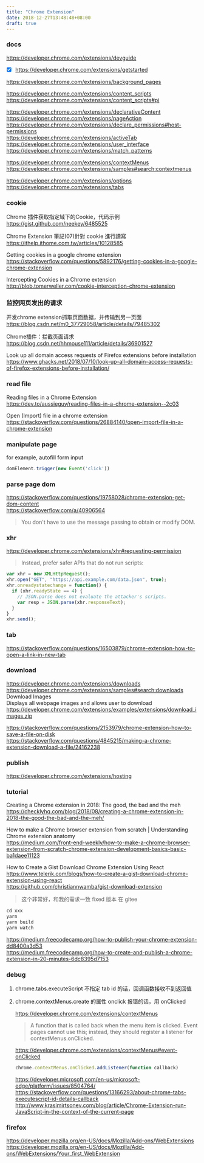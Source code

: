 ```yaml
---
title: "Chrome Extension"
date: 2018-12-27T13:48:48+08:00
draft: true
---
```


### docs

https://developer.chrome.com/extensions/devguide

- [x] https://developer.chrome.com/extensions/getstarted

https://developer.chrome.com/extensions/background_pages  

https://developer.chrome.com/extensions/content_scripts  
https://developer.chrome.com/extensions/content_scripts#pi

https://developer.chrome.com/extensions/declarativeContent  
https://developer.chrome.com/extensions/pageAction  
https://developer.chrome.com/extensions/declare_permissions#host-permissions  
https://developer.chrome.com/extensions/activeTab  
https://developer.chrome.com/extensions/user_interface  
https://developer.chrome.com/extensions/match_patterns

https://developer.chrome.com/extensions/contextMenus  
https://developer.chrome.com/extensions/samples#search:contextmenus

https://developer.chrome.com/extensions/options  
https://developer.chrome.com/extensions/tabs


### cookie

Chrome 插件获取指定域下的Cookie，代码示例  
https://gist.github.com/neekey/6485525

Chrome Extension 筆記(07)針對 cookie 進行讀寫  
https://ithelp.ithome.com.tw/articles/10128585

Getting cookies in a google chrome extension  
https://stackoverflow.com/questions/5892176/getting-cookies-in-a-google-chrome-extension

Intercepting Cookies in a Chrome extension  
http://blob.tomerweller.com/cookie-interception-chrome-extension


### 监控网页发出的请求

开发chrome extension抓取页面数据，并传输到另一页面  
https://blog.csdn.net/m0_37729058/article/details/79485302

Chrome插件：拦截页面请求  
https://blog.csdn.net/hhmouse111/article/details/36901527

Look up all domain access requests of Firefox extensions before installation  
https://www.ghacks.net/2018/07/10/look-up-all-domain-access-requests-of-firefox-extensions-before-installation/


### read file

Reading files in a Chrome Extension  
https://dev.to/aussieguy/reading-files-in-a-chrome-extension--2c03

Open (Import) file in a chrome extension  
https://stackoverflow.com/questions/26884140/open-import-file-in-a-chrome-extension

### manipulate page

for example, autofill form input

```js
domElement.trigger(new Event('click'))
```

### parse page dom

https://stackoverflow.com/questions/19758028/chrome-extension-get-dom-content  
https://stackoverflow.com/a/40906564

> You don't have to use the message passing to obtain or modify DOM.

### xhr

https://developer.chrome.com/extensions/xhr#requesting-permission

> Instead, prefer safer APIs that do not run scripts:

```js
var xhr = new XMLHttpRequest();
xhr.open("GET", "https://api.example.com/data.json", true);
xhr.onreadystatechange = function() {
  if (xhr.readyState == 4) {
    // JSON.parse does not evaluate the attacker's scripts.
    var resp = JSON.parse(xhr.responseText);
  }
}
xhr.send();
```

### tab

https://stackoverflow.com/questions/16503879/chrome-extension-how-to-open-a-link-in-new-tab

### download

https://developer.chrome.com/extensions/downloads  
https://developer.chrome.com/extensions/samples#search:downloads  
Download Images  
Displays all webpage images and allows user to download  
https://developer.chrome.com/extensions/examples/extensions/download_images.zip


https://stackoverflow.com/questions/2153979/chrome-extension-how-to-save-a-file-on-disk  
https://stackoverflow.com/questions/4845215/making-a-chrome-extension-download-a-file/24162238

### publish

https://developer.chrome.com/extensions/hosting

### tutorial

Creating a Chrome extension in 2018: The good, the bad and the meh  
https://checklyhq.com/blog/2018/08/creating-a-chrome-extension-in-2018-the-good-the-bad-and-the-meh/

How to make a Chrome browser extension from scratch | Understanding Chrome extension anatomy  
https://medium.com/front-end-weekly/how-to-make-a-chrome-browser-extension-from-scratch-chrome-extension-development-basics-basic-ba1daee11123

How to Create a Gist Download Chrome Extension Using React  
https://www.telerik.com/blogs/how-to-create-a-gist-download-chrome-extension-using-react  
https://github.com/christiannwamba/gist-download-extension

> 这个非常好，和我的需求一致
> fixed 版本 在 gitee

```js
cd xxx
yarn
yarn build
yarn watch
```


https://medium.freecodecamp.org/how-to-publish-your-chrome-extension-dd8400a3d53  
https://medium.freecodecamp.org/how-to-create-and-publish-a-chrome-extension-in-20-minutes-6dc8395d7153



### debug

1. chrome.tabs.executeScript 不指定 tab id 的话，回调函数接收不到返回值

2. chrome.contextMenus.create 的属性 onclick 报错的话，用 onClicked

    https://developer.chrome.com/extensions/contextMenus

    > A function that is called back when the menu item is clicked. Event pages cannot use this; instead, they should register a listener for contextMenus.onClicked.

	https://developer.chrome.com/extensions/contextMenus#event-onClicked

	```js
	chrome.contextMenus.onClicked.addListener(function callback)
	```

    https://developer.microsoft.com/en-us/microsoft-edge/platform/issues/8504764/  
    https://stackoverflow.com/questions/13166293/about-chrome-tabs-executescript-id-details-callback  
	http://www.krasimirtsonev.com/blog/article/Chrome-Extension-run-JavaScript-in-the-context-of-the-current-page

### firefox

https://developer.mozilla.org/en-US/docs/Mozilla/Add-ons/WebExtensions  
https://developer.mozilla.org/en-US/docs/Mozilla/Add-ons/WebExtensions/Your_first_WebExtension